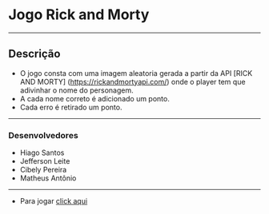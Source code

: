 # Jogo Rick and Morty
---
## Descrição

- O jogo consta com uma imagem aleatoria gerada a partir da API [RICK AND MORTY] (https://rickandmortyapi.com/) onde o player tem que adivinhar o nome do personagem.
- A cada nome correto é adicionado um ponto.
- Cada erro é retirado um ponto.
---
### Desenvolvedores

- Hiago Santos
- Jefferson Leite
- Cibely Pereira
- Matheus Antônio

---

- Para jogar [click aqui](https://hiago-buzz.github.io/Jogo-Rick-and-Morty/)